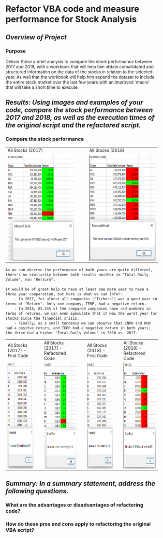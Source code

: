 <!--
Deliverable 2 Requirements
    Structure, Organization, and Formatting Requirements (8 points)
        The written analysis contains the following structure, organization, and formatting:

            - There is a title, and there are multiple paragraphs (2 pt).
            - Each paragraph has a heading (2 pt).
            - There are subheadings to break up text (2 pt).
            - Links are working, and images are formatted and displayed where appropriate (2 pt).
-->

# Refactor VBA code and measure performance for Stock Analysis

## ***Overview of Project***

### **Purpose**
<!The purpose and background are well defined (2 pt).¡>
Deliver Steve a brief analysis to compare the stock performance between 2017 and 2018, with a workbook that will help him obtain consolidated and structured information on the data of the stocks in relation to the selected year. As well that the workbook will help him expand the dataset to include the entire stock market over the last few years with an improved 'macro' that will take a short time to execute.

## ***Results: Using images and examples of your code, compare the stock performance between 2017 and 2018, as well as the execution times of the original script and the refactored script.***
<!The analysis is well described with screenshots and code (4 pt).¡>

### **Compare the stock performance**

<table>
    <tr>
        <td>All Stocks (2017)</td>
        <td>&nbsp;&nbsp;&nbsp;&nbsp;&nbsp;&nbsp;</td>
        <td>All Stocks (2018)</td>
    </tr>
    <tr>
        <td><img src="Resources/VBA_Challenge_2017.png" width=350 height=350></td>
        <td>&nbsp;&nbsp;&nbsp;&nbsp;&nbsp;&nbsp;</td>
        <td><img src="Resources/VBA_Challenge_2018.png" width=350 height=350></td>
    </tr>
 </table>
 <tr>

    As we can observe the performance of both years are quite different, there's no similarity between both results neither in "Total Daily Volume", non "Rerturn".

    It would be of great help to have at least one more year to have a three year comparation, but here is what we can infer:
        - In 2017, for almost all companies ("Tickers") was a good year in terms of "Return". Only one company, TERP, had a negative return.
        - In 2018, 83.33% of the compared companies have red numbers in terms of returns, we can even speculate that it was the worst year for stocks since the financial crisis.
        - Finally, as a small tendency we can observe that ENPH and RUN had a positve return, and TERP had a negative return in both years; the three had a higher "Total Daily Volume" in 2018 vs. 2017.

<table>
    <tr>
        <td>All Stocks (2017) - First Code</td>
        <td>&nbsp;&nbsp;</td>
        <td>All Stocks (2017) - Refactored Code</td>
        <td>&nbsp;&nbsp;</td>
        <td>All Stocks (2018) - First Code</td>
        <td>&nbsp;&nbsp;</td>
        <td>All Stocks (2018) - Refactored Code</td>
    </tr>
    <tr>
        <td><img src="Resources/green_stocks_2017.png" width=350 height=350></td>
        <td>&nbsp;&nbsp;</td>
        <td><img src="Resources/VBA_Challenge_2017.png" width=350 height=350></td>
        <td>&nbsp;&nbsp;</td>
        <td><img src="Resources/green_stocks_2018.png" width=350 height=350></td>
        <td>&nbsp;&nbsp;</td>
        <td><img src="Resources/VBA_Challenge_2018.png" width=350 height=350></td>
    </tr>
 </table>
 <tr>

## ***Summary: In a summary statement, address the following questions.***

### **What are the advantages or disadvantages of refactoring code?**
<!There is a detailed statement on the advantages and disadvantages of refactoring code in general (3 pt).¡>

### **How do these pros and cons apply to refactoring the original VBA script?**
<!There is a detailed statement on the advantages and disadvantages of the original and refactored VBA script (3 pt).¡>
